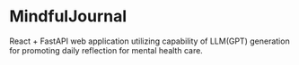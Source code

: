 # MindfulJournal
React + FastAPI web application utilizing capability of LLM(GPT) generation for promoting daily reflection for mental health care.

